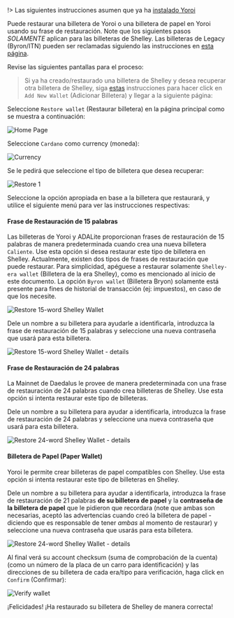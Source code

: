 
!> Las siguientes instrucciones asumen que ya ha [instalado Yoroi](es/Wallets/Yoroi/install.md)

Puede restaurar una billetera de Yoroi o una billetera de papel en Yoroi usando su frase de restauración. Note que los siguientes pasos *SOLAMENTE* aplican para las billeteras de Shelley. Las billeteras de Legacy (Byron/ITN) pueden ser reclamadas siguiendo las instrucciones en [esta página](es/Wallets/Yoroi/transfer.md).

Revise las siguientes pantallas para el proceso:

> Si ya ha creado/restaurado una billetera de Shelley y desea recuperar otra billetera de Shelley, siga [estas](es/Wallets/Yoroi/create.md#adding-or-switching-between-wallets) instrucciones para hacer click en `Add New Wallet` (Adicionar Billetera) y llegar a la siguiente página:

Seleccione `Restore wallet` (Restaurar billetera) en la página principal como se muestra a continuación:

![Home Page](https://raw.githubusercontent.com/cardano-community/support-faq/images/docs/images/yoroi-home.jpg ':size=50%')

Seleccione `Cardano` como currency (moneda):

![Currency](https://raw.githubusercontent.com/cardano-community/support-faq/images/docs/images/yoroi-select-currency.jpg ':size=30%')

Se le pedirá que seleccione el tipo de billetera que desea recuperar:

![Restore 1](https://raw.githubusercontent.com/cardano-community/support-faq/images/docs/images/yoroi-restore-wallet-1.jpg ':size=30%')

Seleccione la opción apropiada en base a la billetera que restaurará, y utilice el siguiente menú para ver las instrucciones respectivas:

<!-- tabs:start -->

#### **Frase de Restauración de 15 palabras**

Las billeteras de Yoroi y ADALite proporcionan frases de restauración de 15 palabras de manera predeterminada cuando crea una nueva billetera `Caliente`. Use esta opción si desea restaurar este tipo de billetera en Shelley. 
Actualmente, existen dos tipos de frases de restauración que puede restaurar. Para simplicidad, apéguese a restaurar solamente `Shelley-era wallet` (Billetera de la era Shelley), como es mencionado al inicio de este documento. La opción `Byron wallet` (Billetera Bryon) solamente está presente para fines de historial de transacción (ej: impuestos), en caso de que los necesite.

![Restore 15-word Shelley Wallet](https://raw.githubusercontent.com/cardano-community/support-faq/images/docs/images/yoroi-restore-wallet-15-type.jpg ':size=30%')

Dele un nombre a su billetera para ayudarle a identificarla, introduzca la frase de restauración de 15 palabras y seleccione una nueva contraseña que usará para esta billetera.

![Restore 15-word Shelley Wallet - details](https://raw.githubusercontent.com/cardano-community/support-faq/images/docs/images/yoroi-restore-wallet-15-mnemonics.jpg ':size=30%')

#### **Frase de Restauración de 24 palabras**

La Mainnet de Daedalus le provee de manera predeterminada con una frase de restauración de 24 palabras cuando crea billeteras de Shelley. Use esta opción si intenta restaurar este tipo de billeteras.

Dele un nombre a su billetera para ayudar a identificarla, introduzca la frase de restauración de 24 palabras y seleccione una nueva contraseña que usará para esta billetera.

![Restore 24-word Shelley Wallet - details](https://raw.githubusercontent.com/cardano-community/support-faq/images/docs/images/yoroi-restore-wallet-15-mnemonics.jpg ':size=30%')

#### **Billetera de Papel (Paper Wallet)**

Yoroi le permite crear billeteras de papel compatibles con Shelley. Use esta opción si intenta restaurar este tipo de billeteras en Shelley.

Dele un nombre a su billetera para ayudar a identificarla, introduzca la frase de restauración de 21 palabras **de su billetera de papel** y la **contraseña de la billetera de papel** que le pidieron que recordara (note que ambas son necesarias, aceptó las advertencias cuando creó la billetera de papel - diciendo que es responsable de tener *ambas* al momento de restaurar) y seleccione una nueva contraseña que usarás para esta billetera.

![Restore 24-word Shelley Wallet - details](https://raw.githubusercontent.com/cardano-community/support-faq/images/docs/images/yoroi-restore-paper-wallet.jpg ':size=30%')

<!-- tabs:end -->

Al final verá su account checksum (suma de comprobación de la cuenta) (como un número de la placa de un carro para identificación) y las direcciones de su billetera de cada era/tipo para verificación, haga click en `Confirm` (Confirmar):

![Verify wallet](https://raw.githubusercontent.com/cardano-community/support-faq/images/docs/images/yoroi-restore-verify.jpg ':size=40%')

¡Felicidades! ¡Ha restaurado su billetera de Shelley de manera correcta!